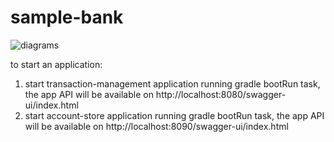 # sample-bank

![diagrams](https://user-images.githubusercontent.com/48136939/204160632-5e9bff50-f085-413d-bd9f-0092777dc75c.jpg)

to start an application:
1) start transaction-management application running gradle bootRun task, the app API will be available on http://localhost:8080/swagger-ui/index.html
2) start account-store application running gradle bootRun task, the app API will be available on http://localhost:8090/swagger-ui/index.html

